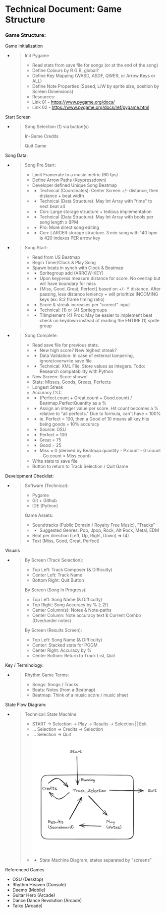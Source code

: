 # Technical Document: Game Structure

### Game Structure:

Game Initialization
- > Init Pygame
  > - Read stats from save file for songs (or at the end of the song)
  > - Define Colours by R G B, global?
  > - Define Key Mapping (WASD, ASDF, QWER, or Arrow Keys or ALL)
  > - Define Note Properties (Speed, L/W by sprite size, position by Screen Dimensions)
  > - Resources:
  > - Link 01 - <https://www.pygame.org/docs/>
  > - Link 02 - <https://www.pygame.org/docs/ref/pygame.html>

Start Screen
- > Song Selection (1) via button(s)
  > 
  > In-Game Credits
  > 
  > Quit Game

Song Data:
- > Song Pre Start:
  > - Limit Framerate to a music metric (60 fps)
  > - Define Arrow Paths (Keypressdown)
  > - Developer defined Unique Song Beatmap
  > - - Technical (Coordinates): Center Screen +/- distance, then distance + beat.width
  > - - Technical (Data Structure): May Int Array with "time" to next beat x4
  > - - Con: Large storage structure + tedious implementation
  > - - Technical (Data Structure): May Int Array with bools per song length x BPM
  > - - Pro: More direct song editing
  > - - Con: LARGER storage structure. 3 min song with 140 bpm is 420 indexes PER arrow key
- > Song Start:
  > - Read from US Beatmap
  > - Begin Timer/Clock & Play Song
  > - Spawn beats in synch with Clock & Beatmap
  > - - Spritegroup add (ARROW-KEY)
  > - - Upon keypress measure distance for score. No overlap but will have boundary for miss
  > - - {Miss, Good, Great, Perfect} based on +/- Y distance. After passing, less distance leniency + will prioritize INCOMING keys (ex: 8:2 frame timing ratio)
  > - - Score & streak increases per "correct" input
  > - - Technical: (1) or (4) Spritegroups
  > - - T!Implement (4) Pros: May be easier to implement beat check on keydown instead of reading the ENTIRE (1) sprite group
- > Song Complete:
  > - Read save file for previous stats.
  > - - New high score? New highest streak?
  > - - Data Validation: In case of external tampering, ignore/overwrite save file
  > - - Technical: XML File. Store values as integers. Todo: Research compatability with Python
  > - New Screen: Score shown!
  > - Stats: Misses, Goods, Greats, Perfects
  > - Longest Streak
  > - Accuracy (%):
  > - - (Perfect.count + Great.count + Good.count) / Beatmap.PerfectQuantity as a %
  > - - Assign an integer value per score. Hit count becomes a % relative to "all perfects." Due to formula, can't have > 100%
  > - - ie. Perfect = 100, then a Good of 10 means all key hits being goods = 10% accuracy
  > - - Source: OSU
  > - - Perfect = 100
  > - - Great = 75
  > - - Good = 25
  > - - Miss = 0 (derived by Beatmap.quantity - P.count - Gr.count - Go.count = Miss.count)
  > - Write stats to save file
  > - Button to return to Track Selection / Quit Game

Development Checklist:
- > Software (Technical):
  > - Pygame
  > - Git + Github
  > - IDE (Python)
  > 
  > Game Assets:
  > - Soundtracks (Public Domain / Royalty Free Music), "Tracks"
  > - - Suggested Genres: Pop, Jpop, Rock, Alt Rock, Metal, EDM
  > - Beat per direction (Left, Up, Right, Down) => (4)
  > - Text (Miss, Good, Great, Perfect)

Visuals
- > By Screen (Track Selection):
  > - Top Left: Track Composer (& Difficulty)
  > - Center Left: Track Name
  > - Bottom Right: Quit Button
  > 
  > By Screen (Song In Progress):
  > - Top Left: Song Name (& Difficulty)
  > - Top Right: Song Accuracy by % (:.2f)
  > - Center Column(s): Notes & Note-paths
  > - Center Column: Note accuracy text & Current Combo (Over/under notes)
  > 
  > By Screen (Results Screen):
  > - Top Left: Song Name (& Difficulty)
  > - Center: Stacked stats for PGGM
  > - Center Right: Accuracy by %
  > - Center Bottom: Return to Track List, Quit


Key / Terminology:
- > Rhythm Game Terms:
  > - Songs: Songs / Tracks
  > - Beats: Notes (from a Beatmap)
  > - Beatmap: Think of a music score / music sheet

State Flow Diagram:
- > Technical: State Machine
  > - START -> Selection -> Play -> Results -> Selection || Exit
  > - ... Selection -> Credits -> Selection
  > - ... Selection -> Quit
![Rhythm Game - State Machine Diagram.png](Rhythm%20Game%20-%20State%20Machine%20Diagram.png)
  > - - State Machine Diagram, states separated by "screens"

Referenced Games
- OSU (Desktop)
- Rhythm Heaven (Console)
- Deemo (Mobile)
- Guitar Hero (Arcade)
- Dance Dance Revolution (Arcade)
- Taiko (Arcade)